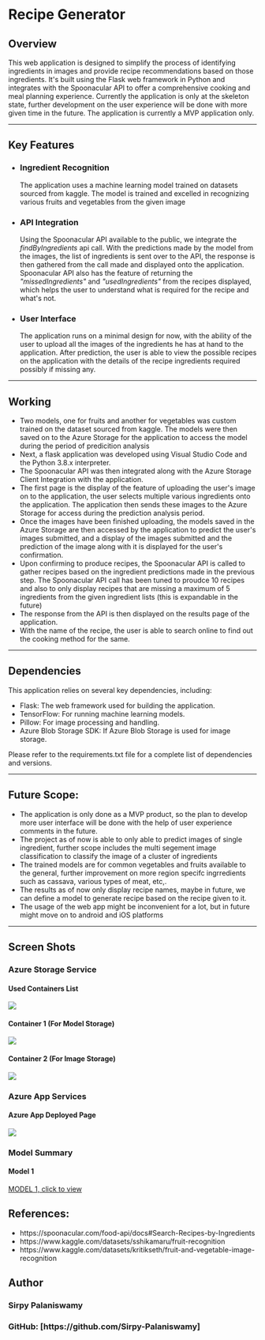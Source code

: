 <h1>Recipe Generator</h1>
<h2>Overview</h2>
This web application is designed to simplify the process of identifying ingredients in images and provide recipe recommendations based on those ingredients. It's built using the Flask web framework in Python and integrates with the Spoonacular API to offer a comprehensive cooking and meal planning experience. Currently the application is only at the skeleton state, further development on the user experience will be done with more given time in the future. The application is currently a MVP application only.
<hr>
<h2>Key Features</h2>
<ul>
  <li><h3>Ingredient Recognition</h3>The application uses a machine learning model trained on datasets sourced from kaggle. The model is trained and excelled in recognizing various fruits and vegetables from the given image</li>
  <li><h3>API Integration</h3>Using the Spoonacular API available to the public, we integrate the <i><bold>findByIngredients</bold></i> api call. With the predictions made by the model from the images, the list of ingredients is sent over to the API, the response is then gathered from the call made and displayed onto the application. Spoonacular API also has the feature of returning the <i>"missedIngredients"</i> and <i>"usedIngredients"</i> from the recipes displayed, which helps the user to understand what is required for the recipe and what's not.</li>
  <li><h3>User Interface</h3>The application runs on a minimal design for now, with the ability of the user to upload all the images of the ingredients he has at hand to the application. After prediction, the user is able to view the possible recipes on the application with the details of the recipe ingredients required possibly if missing any.</li>
</ul>
<hr>
<h2>Working</h2>
<ul>
  <li>Two models, one for fruits and another for vegetables was custom trained on the dataset sourced from kaggle. The models were then saved on to the Azure Storage for the application to access the model during the period of predicition analysis</li>
  <li>Next, a flask application was developed using Visual Studio Code and the Python 3.8.x interpreter.</li>
  <li>The Spoonacular API was then integrated along with the Azure Storage Client Integration with the application.</li>
  <li>The first page is the display of the feature of uploading the user's image on to the application, the user selects multiple various ingredients onto the application. The application then sends these images to the Azure Storage for access during the prediction analysis period.</li>
  <li>Once the images have been finished uploading, the models saved in the Azure Storage are then accessed by the application to predict the user's images submitted, and a display of the images submitted and the prediction of the image along with it is displayed for the user's confirmation.</li>
  <li>Upon confirming to produce recipes, the Spoonacular API is called to gather recipes based on the ingredient predictions made in the previous step. The Spoonacular API call has been tuned to proudce 10 recipes and also to only display recipes that are missing a maximum of 5 ingredients from the given ingredient lists (this is expandable in the future)</li>
  <li>The response from the API is then displayed on the results page of the application.</li>
  <li>With the name of the recipe, the user is able to search online to find out the cooking method for the same.</li>
</ul>
<hr>
<h2>Dependencies</h2>
This application relies on several key dependencies, including:
<ul>
    <li>Flask: The web framework used for building the application.</li>
    <li>TensorFlow: For running machine learning models.</li>
    <li>Pillow: For image processing and handling.</li>
    <li>Azure Blob Storage SDK: If Azure Blob Storage is used for image storage.</li>
</ul>
Please refer to the requirements.txt file for a complete list of dependencies and versions.
<hr>
<h2>Future Scope:</h2>
<ul>
  <li>The application is only done as a MVP product, so the plan to develop more user interface will be done with the help of user experience comments in the future.</li>
  <li>The project as of now is able to only able to predict images of single ingredient, further scope includes the multi segement image classification to classify the image of a cluster of ingredients</li>
  <li>The trained models are for common vegetables and fruits available to the general, further improvement on more region specifc ingrredients such as cassava, various types of meat, etc,.</li>
  <li>The results as of now only display recipe names, maybe in future, we can define a model to generate recipe based on the recipe given to it.</li>
  <li>The usage of the web app might be inconvenient for a lot, but in future might move on to android and iOS platforms</li>
</ul>
<hr>
<h2>Screen Shots</h2>
<h3>Azure Storage Service</h3>
<h4>Used Containers List</h4>
<img src="https://github.com/Sirpy-Palaniswamy/frt-project/blob/main/screenshots/Storage_Containers.png" />
<h4>Container 1 (For Model Storage)</h4>
<img src="https://github.com/Sirpy-Palaniswamy/frt-project/blob/main/screenshots/Storage_Model_Container.png"/>
<h4>Container 2 (For Image Storage)</h4>
<img src="https://github.com/Sirpy-Palaniswamy/frt-project/blob/main/screenshots/Storage_Image_Container.png"/>
<h3>Azure App Services</h3>
<h4>Azure App Deployed Page</h4>
<img src="https://github.com/Sirpy-Palaniswamy/frt-project/blob/main/screenshots/Azure_App_Service.png">
<h3>Model Summary</h3>
<h4>Model 1</h4>
<a href="https://github.com/Sirpy-Palaniswamy/frt-project/blob/main/screenshots/vegetable_model.png">MODEL 1, click to view</a>
<h2>References:</h2>
<ul>
  <li>https://spoonacular.com/food-api/docs#Search-Recipes-by-Ingredients</li>
  <li>https://www.kaggle.com/datasets/sshikamaru/fruit-recognition</li>
  <li>https://www.kaggle.com/datasets/kritikseth/fruit-and-vegetable-image-recognition</li>
</ul>
<h2>Author</h2>
<h3>
    Sirpy Palaniswamy
</h3>
<h3>
    GitHub: [https://github.com/Sirpy-Palaniswamy]
</h3>
